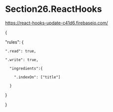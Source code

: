 # Section26.ReactHooks

https://react-hooks-update-c41d6.firebaseio.com/

{

  "rules": {
  
    ".read": true,
    
    ".write": true,
    
      "ingredients":{
      
        ".indexOn": ["title"]
        
      }
      
  }
  
}
